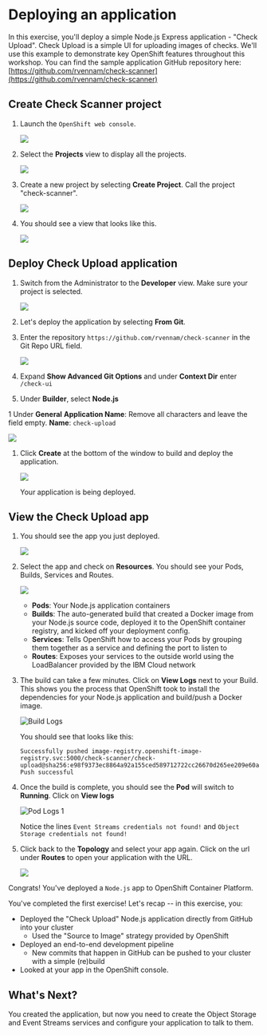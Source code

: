 # Deploying an application

In this exercise, you'll deploy a simple Node.js Express application - "Check Upload". Check Upload is a simple UI for uploading images of checks. We'll use this example to demonstrate key OpenShift features throughout this workshop. You can find the sample application GitHub repository here: [https://github.com/rvennam/check-scanner](https://github.com/rvennam/check-scanner)

## Create Check Scanner project

1. Launch the `OpenShift web console`.

    ![](../assets/ocp-console.png)

1. Select the **Projects** view to display all the projects.

    ![](../assets/ocp-projects.png)

1. Create a new project by selecting **Create Project**. Call the project "check-scanner".

    ![](../assets/ocp-create-project.png)

1. You should see a view that looks like this.

    ![](../assets/ocp-admin-project.png)

## Deploy Check Upload application

1. Switch from the Administrator to the **Developer** view. Make sure your project is selected.

    ![](../assets/ocp-project-view.png)

1. Let's deploy the application by selecting **From Git**.

1. Enter the repository `https://github.com/rvennam/check-scanner` in the Git Repo URL field.

    ![](../assets/ocp-configure-git.png)

1. Expand **Show Advanced Git Options** and under **Context Dir** enter `/check-ui`

1. Under **Builder**, select **Node.js**

1 Under **General**
    **Application Name**: Remove all characters and leave the field empty.
    **Name**: `check-upload`
   
   ![](../assets/ocp-app-name-short.png)
   
1. Click **Create** at the bottom of the window to build and deploy the application.

    ![](../assets/check-upload-name.png)

    Your application is being deployed.

## View the Check Upload app

1. You should see the app you just deployed.

    ![](../assets/ocp-topology-app.png)

2. Select the app and check on **Resources**. You should see your Pods, Builds, Services and Routes.

    ![](../assets/ocp-topo-app-details.png)

    * **Pods**: Your Node.js application containers
    * **Builds**: The auto-generated build that created a Docker image from your Node.js source code, deployed it to the OpenShift container registry, and kicked off your deployment config.
    * **Services**: Tells OpenShift how to access your Pods by grouping them together as a service and defining the port to listen to
    * **Routes**: Exposes your services to the outside world using the LoadBalancer provided by the IBM Cloud network

3. The build can take a few minutes. Click on **View Logs** next to your Build. This shows you the process that OpenShift took to install the dependencies for your Node.js application and build/push a Docker image.

    ![Build Logs](../assets/ocp43-build-logs.png)

    You should see that looks like this:
    ```
    Successfully pushed image-registry.openshift-image-registry.svc:5000/check-scanner/check-upload@sha256:e98f9373ec8864a92a155ced589712722cc26670d265ee209e60a78343325688
    Push successful
    ```

4. Once the build is complete, you should see the **Pod** will switch to **Running**. Click on **View logs**

    ![Pod Logs 1](../assets/check-upload-pod-logs1.png)

    Notice the lines `Event Streams credentials not found!` and `Object Storage credentials not found!`

5. Click back to the **Topology** and select your app again. Click on the url under **Routes** to open your application with the URL.

    ![](../assets/check-upload-ui.png)

Congrats! You've deployed a `Node.js` app to OpenShift Container Platform.

You've completed the first exercise! Let's recap -- in this exercise, you:

* Deployed the "Check Upload" Node.js application directly from GitHub into your cluster 
  * Used the "Source to Image" strategy provided by OpenShift
* Deployed an end-to-end development pipeline 
  * New commits that happen in GitHub can be pushed to your cluster with a simple \(re\)build
* Looked at your app in the OpenShift console.

## What's Next?

You created the application, but now you need to create the Object Storage and Event Streams services and configure your application to talk to them.
